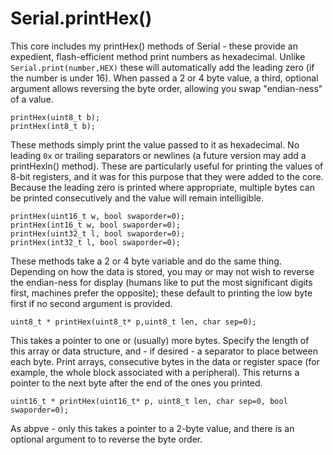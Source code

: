 # Serial.printHex()
This core includes my printHex() methods of Serial - these provide an expedient, flash-efficient method print numbers as hexadecimal. Unlike `Serial.print(number,HEX)` these will automatically add the leading zero (if the number is under 16). When passed a 2 or 4 byte value, a third, optional argument allows reversing the byte order, allowing you swap "endian-ness" of a value.
```
printHex(uint8_t b);
printHex(int8_t b);
```
These methods simply print the value passed to it as hexadecimal. No leading `0x` or trailing separators or newlines (a future version may add a printHexln() method). These are particularly useful for printing the values of 8-bit registers, and it was for this purpose that they were added to the core. Because the leading zero is printed where appropriate, multiple bytes can be printed consecutively and the value will remain intelligible.

```
printHex(uint16_t w, bool swaporder=0);
printHex(int16_t w, bool swaporder=0);
printHex(uint32_t l, bool swaporder=0);
printHex(int32_t l, bool swaporder=0);
```

These methods take a 2 or 4 byte variable and do the same thing. Depending on how the data is stored, you may or may not wish to reverse the endian-ness for display (humans like to put the most significant digits first, machines prefer the opposite); these default to printing the low byte first if no second argument is provided.

`uint8_t * printHex(uint8_t* p,uint8_t len, char sep=0);`

This takes a pointer to one or (usually) more bytes. Specify the length of this array or data structure, and - if desired - a separator to place between each byte. Print arrays, consecutive bytes in the data or register space (for example, the whole block associated with a peripheral). This returns a pointer to the next byte after the end of the ones you printed.

`uint16_t * printHex(uint16_t* p, uint8_t len, char sep=0, bool swaporder=0);`

As abpve - only this takes a pointer to a 2-byte value, and there is an optional argument to to reverse the byte order.
